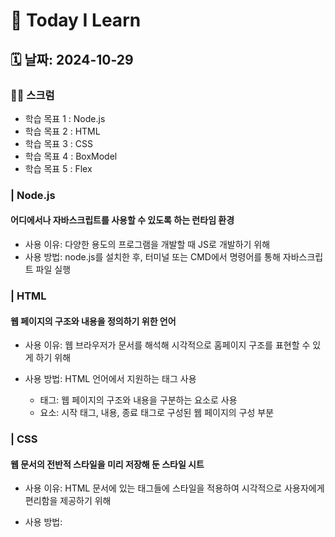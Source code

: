 # 📝 Today I Learn

## 🗓️ 날짜: 2024-10-29

### 🙏🏻 스크럼
- 학습 목표 1 : Node.js
- 학습 목표 2 : HTML
- 학습 목표 3 : CSS
- 학습 목표 4 : BoxModel
- 학습 목표 5 : Flex 

### | Node.js
#### 어디에서나 자바스크립트를 사용할 수 있도록 하는 런타임 환경
- 사용 이유: 다양한 용도의 프로그램을 개발할 때 JS로 개발하기 위해
- 사용 방법: node.js를 설치한 후, 터미널 또는 CMD에서 명령어를 통해 자바스크립트 파일 실행

### | HTML
#### 웹 페이지의 구조와 내용을 정의하기 위한 언어
- 사용 이유: 웹 브라우저가 문서를 해석해 시각적으로 홈페이지 구조를 표현할 수 있게 하기 위해
- 사용 방법: HTML 언어에서 지원하는 태그 사용

    - 태그: 웹 페이지의 구조와 내용을 구분하는 요소로 사용
    - 요소: 시작 태그, 내용, 종료 태그로 구성된 웹 페이지의 구성 부분

### | CSS
#### 웹 문서의 전반적 스타일을 미리 저장해 둔 스타일 시트
- 사용 이유: HTML 문서에 있는 태그들에 스타일을 적용하여 시각적으로 사용자에게 편리함을 제공하기 위해
- 사용 방법: <style> 태그를 사용하거나, 외부 스타일시트 파일은 <link> 태그로 HTML문서에 연결

    - 선택자: 웹 페이지 특정 부분을 지정해 스타일을 적용하기 위한 이름이나 기호 (요소/ 클래스/ ID)

### | BoxModel
#### HTML 요소를 내용, 패딩, 테두리, 여백 등의 영역으로 나누어 사각형 박스로 표현하는 방법
- 사용 이유: 웹 페이지 요소를 구조화하고 크기, 여백을 제어하기 위해
- 사용 방법: 요소의 여러가지 속성을 CSS에서 설정해서 사용

    ![alt 박스 모델](boxModel.png)

### | Flex
#### 웹 페이지 요소들을 유연하게 배치하고 조정하기 위한 레이아웃 모델
- 사용 이유: 다양한 화면 크기에 대응하는 반응형 웹디자인을 쉽게 구현하기 위해서
- 사용 방법: Flex 사용 방법의 핵심은 부모 요소에 Flex 속성을 적용해 자식 요소들의 배치, 방향, 간격을 유연히 조절하는 것

    - Flex Container: Flex 내부의 아이템을 감싸는 영역
    - Flex Item: 데이터 집합 요소 항목, 즉 관련 있는 필드 모임 (Flex 배치 시 실질적으로 배치되는 것들)
    - Flex Direction: Flex 컨테이너 안의 아이템들이 나열되는 방향을 정하는 CSS 속성 (메인 축 결정 - 가로: row, 세로: column)
    - Align Items: Flex 컨테이너 안의 아이템들을 교차룩에 대해 어떻게 정렬할지 설정하는 CSS 속성 (세로축에 대해 상단, 중단, 하단)
    - Justify Content: Flex 컨테이너 안 아이템들의 메인 축에 대해 어떻게 정렬할 지 설정하는 CSS 속성 (메인 축에 대해 시작점, 중앙, 끝점 or 사이에 공간)
    - Flex Grow: 아이템이 컨테이너 내 여분 공간을 어떻게 확장할 지 결정하는 속성
    - Flex Shrink: 아이템이 공간이 부족할 때 어떻게 축소될지 결정하는 속성
    - Flex Basis: 아이템의 초기 크기를 결정하는 속성
    - Flex Wrap: 컨테이너 안 아이템들이 한줄에 모두 표시되지 않을 때 다음 줄로 넘어갈 지 여부를 결정하는 CSS 속성
 
### ✊🏻 오늘의 도전 과제와 해결 방법
- 도전 과제 1: 리틀리 만들어보기
- 도전 과제 2: express 미니퀘스트 & 과제 (Node.js, HTML & CSS 1번 ~ Flex)
- 도전 과제 3: git 미니퀘스트 3번 보강

### 💭 오늘의 회고
- 각 개념들을 이해하고 사용 방법을 조금씩은 익힌 것 같다. 
- 리틀리 만들어보기를 통해 전체적인 웹페이지 구조를 깨달았다.
- form 태그 사용법에 대해 익혔다.

### 🔗 참고 자료 및 링크
- [Node.js](https://www.notion.so/adapterz/Node-js-12d394a4806180e7a948eebda23fc554?pvs=4)
- [HTML](https://www.notion.so/adapterz/HTML-12d394a48061808392c0ff801156ef1d?pvs=4)
- [CSS](https://www.notion.so/adapterz/CSS-12d394a4806180059c45dbf3e932ad14?pvs=4)
- [BoxModel](https://www.notion.so/adapterz/Boxmodel-12d394a48061808197b8e34f563c4455?pvs=4)
- [Flex](https://www.notion.so/adapterz/Flex-12d394a480618031ac7bfe731dfbeac3?pvs=4)